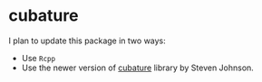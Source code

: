 cubature
========

I plan to update this package in two ways:

- Use `Rcpp`
- Use the newer version of [cubature](http://ab-initio.mit.edu/wiki/index.php/Cubature) library by Steven Johnson.

